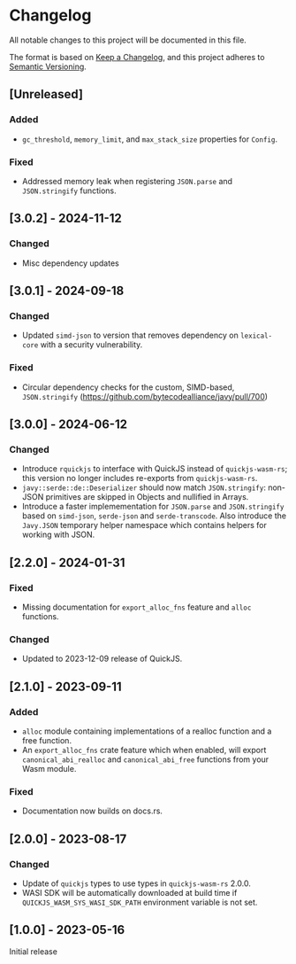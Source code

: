 # Changelog

All notable changes to this project will be documented in this file.

The format is based on [Keep a Changelog](https://keepachangelog.com/en/1.0.0/),
and this project adheres to [Semantic
Versioning](https://semver.org/spec/v2.0.0.html).

## [Unreleased]

### Added

- `gc_threshold`, `memory_limit`, and `max_stack_size` properties for `Config`.

### Fixed

- Addressed memory leak when registering `JSON.parse` and `JSON.stringify`
  functions.

## [3.0.2] - 2024-11-12

### Changed

- Misc dependency updates

## [3.0.1] - 2024-09-18

### Changed

- Updated `simd-json` to version that removes dependency on `lexical-core` with
  a security vulnerability.

### Fixed

- Circular dependency checks for the custom, SIMD-based, `JSON.stringify`
  (https://github.com/bytecodealliance/javy/pull/700)

## [3.0.0] - 2024-06-12

### Changed

- Introduce `rquickjs` to interface with QuickJS instead of `quickjs-wasm-rs`;
  this version no longer includes re-exports from `quickjs-wasm-rs`.
- `javy::serde::de::Deserializer` should now match `JSON.stringify`: non-JSON
  primitives are skipped in Objects and nullified in Arrays. 
- Introduce a faster implemementation for `JSON.parse` and `JSON.stringify`
  based on `simd-json`, `serde-json` and `serde-transcode`. Also introduce the
  `Javy.JSON` temporary helper namespace which contains helpers for working with
  JSON.

## [2.2.0] - 2024-01-31

### Fixed

- Missing documentation for `export_alloc_fns` feature and `alloc` functions.

### Changed

- Updated to 2023-12-09 release of QuickJS.

## [2.1.0] - 2023-09-11

### Added

- `alloc` module containing implementations of a realloc function and a free
  function.
- An `export_alloc_fns` crate feature which when enabled, will export
  `canonical_abi_realloc` and `canonical_abi_free` functions from your Wasm
  module.

### Fixed

- Documentation now builds on docs.rs.

## [2.0.0] - 2023-08-17

### Changed

- Update of `quickjs` types to use types in `quickjs-wasm-rs` 2.0.0.
- WASI SDK will be automatically downloaded at build time if
  `QUICKJS_WASM_SYS_WASI_SDK_PATH` environment variable is not set.

## [1.0.0] - 2023-05-16

Initial release
